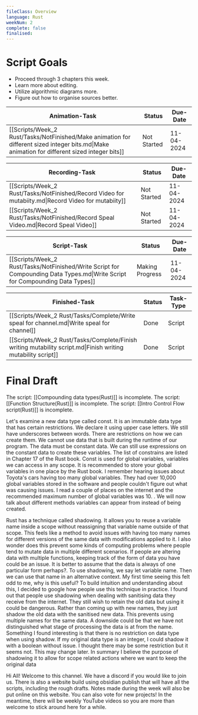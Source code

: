 ```yaml
---
fileClass: Overview
language: Rust
weekNum: 2
complete: false
finalised: 
---
```

# Script Goals

- Proceed through 3 chapters this week.
- Learn more about editing.
- Utilize algorithmic diagrams more.
- Figure out how to organise sources better.




| Animation-Task                                                                                                                                | Status      | Due-Date   |
| --------------------------------------------------------------------------------------------------------------------------------------------- | ----------- | ---------- |
| [[Scripts/Week_2 Rust/Tasks/NotFinished/Make animation for different sized integer bits.md\|Make animation for different sized integer bits]] | Not Started | 11-04-2024 |


| Recording-Task                                                                                      | Status      | Due-Date   |
| --------------------------------------------------------------------------------------------------- | ----------- | ---------- |
| [[Scripts/Week_2 Rust/Tasks/NotFinished/Record Video for mutabiity.md\|Record Video for mutabiity]] | Not Started | 11-04-2024 |
| [[Scripts/Week_2 Rust/Tasks/NotFinished/Record Speal Video.md\|Record Speal Video]]                 | Not Started | 11-04-2024 |


| Script-Task                                                                                                                   | Status          | Due-Date   |
| ----------------------------------------------------------------------------------------------------------------------------- | --------------- | ---------- |
| [[Scripts/Week_2 Rust/Tasks/NotFinished/Write Script for Compounding Data Types.md\|Write Script for Compounding Data Types]] | Making Progress | 11-04-2024 |


| Finished-Task                                                                                                | Status | Task-Type |
| ------------------------------------------------------------------------------------------------------------ | ------ | --------- |
| [[Scripts/Week_2 Rust/Tasks/Complete/Write speal for channel.md\|Write speal for channel]]                   | Done   | Script    |
| [[Scripts/Week_2 Rust/Tasks/Complete/Finish writing mutability script.md\|Finish writing mutability script]] | Done   | Script    |


# Final Draft

The script: [[Compounding data types(Rust)]] is incomplete.
The script: [[Function Structure(Rust)]] is incomplete.
The script: [[Intro Control Flow script(Rust)]] is incomplete.


Let's examine a new data type called const. It is an immutable data type that has certain restrictions. We declare it using upper case letters. We still have underscores between words. There are restrictions on how we can create them. We cannot use data that is built during the runtime of our program. The data must be constant data.  We can still use expressions on the constant data to create these variables. The list of constrains are listed in Chapter 17 of the Rust book.  Const is used for global variables, variables we can access in any scope. It is recommended to store your global variables in one place by the Rust book. I remember hearing issues about Toyota's cars having too many global variables.  They had over 10,000 global variables stored in the software and people couldn't figure out what was causing issues. I read a couple of places on the internet and the recommended maximum number of global variables was 10. . We will now talk about different methods variables can appear from instead of being created.

Rust has a technique called shadowing. It allows you to reuse a variable name inside a scope without reassigning that variable name outside of that scope. This feels like a method to avoid issues with having too many names for different versions of the same data with modifications applied to it. I also wonder does this prevent some kinds of computing problems where people tend to mutate data in multiple different scenarios. If people are altering data with multiple functions, keeping track of the form of data you have could be an issue. It is better to assume that the data is always of one particular form perhaps?. To use shadowing, we say let variable name. Then we can use that name in an alternative context. My first time seeing this felt odd to me, why is this useful? To build intuition and understanding about this, I decided to google how people use this technique in practice. I found out that people use shadowing when dealing with sanitising data they receive from the internet. They still wish to retain the old data but using it could be dangerous. Rather than coming up with new names, they just shadow the old data with the sanitised new data. This prevents using multiple names for the same data. A downside could be that we have not distinguished what stage of processing the data is at from the name. Something I found interesting is that there is no restriction on data type when using shadow. If my original data type is an integer, I could shadow it with a boolean without issue. I thought there may be some restriction but it seems not. This may change later. In summary I believe the purpose of shadowing it to allow for scope related actions where we want to keep the original data


Hi All! Welcome to this channel. We have a discord if you would like to join us. There is also a website build using obsidian publish that will have all the scripts, including the rough drafts. Notes made during the week will also be put online on this website. You can also vote for new projects! In the meantime, there will be weekly YouTube videos so you are more than welcome to stick around here for a while.
